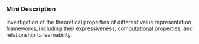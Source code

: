 ### Mini Description

Investigation of the theoretical properties of different value representation frameworks, including their expressiveness, computational properties, and relationship to learnability.
